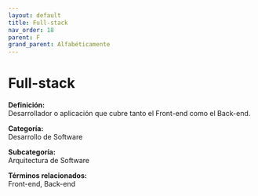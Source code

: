 ```yaml
---
layout: default
title: Full-stack
nav_order: 18
parent: F
grand_parent: Alfabéticamente
---
```


# Full-stack

**Definición:**  
Desarrollador o aplicación que cubre tanto el Front-end como el Back-end.

**Categoría:**  
Desarrollo de Software  

**Subcategoría:**  
Arquitectura de Software

**Términos relacionados:**  
Front-end, Back-end
